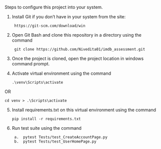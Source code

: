 Steps to configure this project into your system.

1. Install Git if you don’t have in your system from the site:

  	    https://git-scm.com/download/win
	
2. Open Git Bash and clone this repository in a directory using the command

  	    git clone https://github.com/Nivedita01/imdb_assessment.git
	
3. Once the project is cloned, open the project location in windows command prompt.

4. Activate virtual environment using the command

   	   .\venv\Scripts\activate
	  
OR

	cd venv > .\Scripts\activate

5. Install requirements.txt on this virtual environment using the command

	   pip install -r requirements.txt

6. Run test suite using the command

		a.	pytest Tests/test_CreateAccountPage.py
		b.	pytest Tests/test_UserHomePage.py
